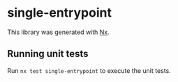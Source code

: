 # single-entrypoint

This library was generated with [Nx](https://nx.dev).


## Running unit tests

Run `nx test single-entrypoint` to execute the unit tests.

